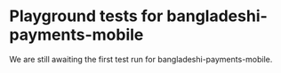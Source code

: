 # Playground tests for bangladeshi-payments-mobile
We are still awaiting the first test run for bangladeshi-payments-mobile.
